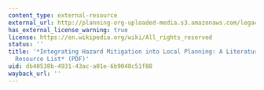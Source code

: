 ```yaml
---
content_type: external-resource
external_url: http://planning-org-uploaded-media.s3.amazonaws.com/legacy_resources/research/hazards/pdf/hazardsbibliography.pdf
has_external_license_warning: true
license: https://en.wikipedia.org/wiki/All_rights_reserved
status: ''
title: '*Integrating Hazard Mitigation into Local Planning: A Literature Review and
  Resource List* (PDF)'
uid: db40538b-4931-43ac-a01e-6b9048c51f88
wayback_url: ''
---
```

